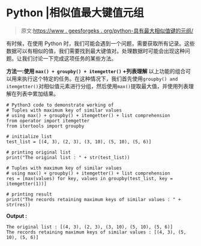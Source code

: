 # Python |相似值最大键值元组

> 原文:[https://www . geesforgeks . org/python-具有最大相似值键的元组/](https://www.geeksforgeeks.org/python-tuples-with-maximum-key-of-similar-values/)

有时候，在使用 Python 时，我们可能会遇到一个问题，需要获取所有记录。这些数据可以有相似的值，我们需要找到最大键值对。处理数据时可能会出现这种问题。让我们讨论一下完成这项任务的某些方法。

**方法一:使用 `max() + groupby() + itemgetter()` +列表理解**
以上功能的组合可以用来执行这个特定的任务。在这种情况下，我们首先使用`groupby() and itemgetter()`对相似值元素进行分组，然后使用`max()`提取最大值，并使用列表理解在列表中累加结果。

```
# Python3 code to demonstrate working of
# Tuples with maximum key of similar values
# using max() + groupby() + itemgetter() + list comprehension
from operator import itemgetter
from itertools import groupby

# initialize list
test_list = [(4, 3), (2, 3), (3, 10), (5, 10), (5, 6)]

# printing original list
print("The original list : " + str(test_list))

# Tuples with maximum key of similar values
# using max() + groupby() + itemgetter() + list comprehension
res = [max(values) for key, values in groupby(test_list, key = itemgetter(1))]

# printing result
print("The records retaining maximum keys of similar values : " + str(res))
```

**Output :**

```
The original list : [(4, 3), (2, 3), (3, 10), (5, 10), (5, 6)]
The records retaining maximum keys of similar values : [(4, 3), (5, 10), (5, 6)]

```